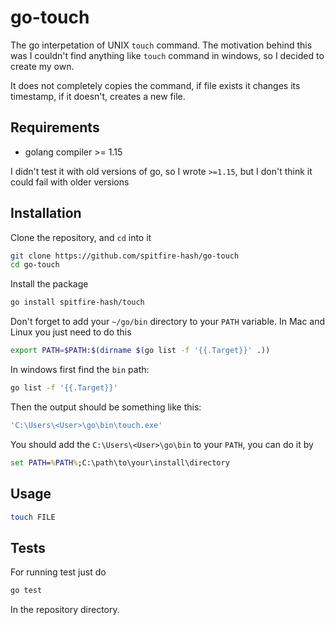 # go-touch

The go interpetation of UNIX `touch` command. The motivation behind this was
I couldn't find anything like `touch` command in windows, so I decided to create
my own.

It does not completely copies the command, if file exists it changes its
timestamp, if it doesn't, creates a new file.

## Requirements

* golang compiler >= 1.15

I didn't test it with old versions of go, so I wrote `>=1.15`, but I don't think
it could fail with older versions

## Installation

Clone the repository, and `cd` into it

```sh
git clone https://github.com/spitfire-hash/go-touch
cd go-touch
```

Install the package

```sh
go install spitfire-hash/touch
```

Don't forget to add your `~/go/bin` directory to your `PATH` variable.
In Mac and Linux you just need to do this

```sh
export PATH=$PATH:$(dirname $(go list -f '{{.Target}}' .))
```

In windows first find the `bin` path:

```sh
go list -f '{{.Target}}'
```

Then the output should be something like this:

```sh
'C:\Users\<User>\go\bin\touch.exe'
```

You should add the `C:\Users\<User>\go\bin` to your `PATH`, you can do it by

```bat
set PATH=%PATH%;C:\path\to\your\install\directory
```

## Usage

```sh
touch FILE
```

## Tests

For running test just do

```sh
go test
```

In the repository directory.